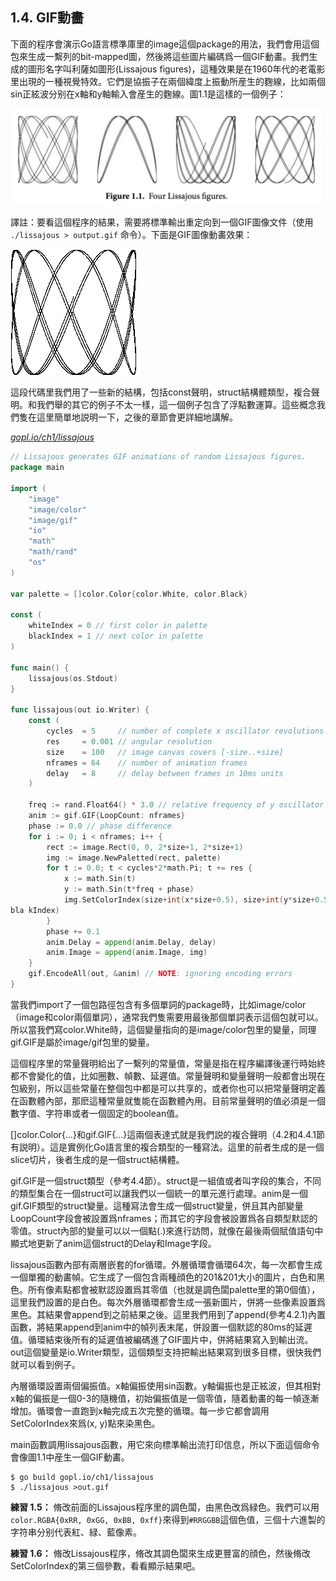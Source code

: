 ## 1.4. GIF動畵

下面的程序會演示Go語言標準庫里的image這個package的用法，我們會用這個包來生成一繫列的bit-mapped圖，然後將這些圖片編碼爲一個GIF動畵。我們生成的圖形名字叫利薩如圖形(Lissajous figures)，這種效果是在1960年代的老電影里出現的一種視覺特效。它們是協振子在兩個緯度上振動所産生的麴線，比如兩個sin正絃波分别在x軸和y軸輸入會産生的麴線。圖1.1是這樣的一個例子：

![](../images/ch1-01.png)

譯註：要看這個程序的結果，需要將標準輸出重定向到一個GIF圖像文件（使用 `./lissajous > output.gif` 命令）。下面是GIF圖像動畵效果：

![](../images/ch1-01.gif)

這段代碼里我們用了一些新的結構，包括const聲明，struct結構體類型，複合聲明。和我們舉的其它的例子不太一樣，這一個例子包含了浮點數運算。這些概念我們隻在這里簡單地説明一下，之後的章節會更詳細地講解。

<u><i>gopl.io/ch1/lissajous</i></u>
```go
// Lissajous generates GIF animations of random Lissajous figures.
package main

import (
	"image"
	"image/color"
	"image/gif"
	"io"
	"math"
	"math/rand"
	"os"
)

var palette = []color.Color{color.White, color.Black}

const (
	whiteIndex = 0 // first color in palette
	blackIndex = 1 // next color in palette
)

func main() {
	lissajous(os.Stdout)
}

func lissajous(out io.Writer) {
	const (
		cycles  = 5     // number of complete x oscillator revolutions
		res     = 0.001 // angular resolution
		size    = 100   // image canvas covers [-size..+size]
		nframes = 64    // number of animation frames
		delay   = 8     // delay between frames in 10ms units
	)

	freq := rand.Float64() * 3.0 // relative frequency of y oscillator
	anim := gif.GIF{LoopCount: nframes}
	phase := 0.0 // phase difference
	for i := 0; i < nframes; i++ {
		rect := image.Rect(0, 0, 2*size+1, 2*size+1)
		img := image.NewPaletted(rect, palette)
		for t := 0.0; t < cycles*2*math.Pi; t += res {
			x := math.Sin(t)
			y := math.Sin(t*freq + phase)
			img.SetColorIndex(size+int(x*size+0.5), size+int(y*size+0.5),
bla	kIndex)
		}
		phase += 0.1
		anim.Delay = append(anim.Delay, delay)
		anim.Image = append(anim.Image, img)
	}
	gif.EncodeAll(out, &anim) // NOTE: ignoring encoding errors
}

```

當我們import了一個包路徑包含有多個單詞的package時，比如image/color（image和color兩個單詞），通常我們隻需要用最後那個單詞表示這個包就可以。所以當我們寫color.White時，這個變量指向的是image/color包里的變量，同理gif.GIF是屬於image/gif包里的變量。

這個程序里的常量聲明給出了一繫列的常量值，常量是指在程序編譯後運行時始終都不會變化的值，比如圈數、幀數、延遲值。常量聲明和變量聲明一般都會出現在包級别，所以這些常量在整個包中都是可以共享的，或者你也可以把常量聲明定義在函數體內部，那麽這種常量就隻能在函數體內用。目前常量聲明的值必須是一個數字值、字符串或者一個固定的boolean值。

[]color.Color{...}和gif.GIF{...}這兩個表達式就是我們説的複合聲明（4.2和4.4.1節有説明）。這是實例化Go語言里的複合類型的一種寫法。這里的前者生成的是一個slice切片，後者生成的是一個struct結構體。

gif.GIF是一個struct類型（參考4.4節）。struct是一組值或者叫字段的集合，不同的類型集合在一個struct可以讓我們以一個統一的單元進行處理。anim是一個gif.GIF類型的struct變量。這種寫法會生成一個struct變量，併且其內部變量LoopCount字段會被設置爲nframes；而其它的字段會被設置爲各自類型默認的零值。struct內部的變量可以以一個點(.)來進行訪問，就像在最後兩個賦值語句中顯式地更新了anim這個struct的Delay和Image字段。

lissajous函數內部有兩層嵌套的for循環。外層循環會循環64次，每一次都會生成一個單獨的動畵幀。它生成了一個包含兩種顔色的201&201大小的圖片，白色和黑色。所有像素點都會被默認設置爲其零值（也就是調色闆palette里的第0個值），這里我們設置的是白色。每次外層循環都會生成一張新圖片，併將一些像素設置爲黑色。其結果會append到之前結果之後。這里我們用到了append(參考4.2.1)內置函數，將結果append到anim中的幀列表末尾，併設置一個默認的80ms的延遲值。循環結束後所有的延遲值被編碼進了GIF圖片中，併將結果寫入到輸出流。out這個變量是io.Writer類型，這個類型支持把輸出結果寫到很多目標，很快我們就可以看到例子。

內層循環設置兩個偏振值。x軸偏振使用sin函數。y軸偏振也是正絃波，但其相對x軸的偏振是一個0-3的隨機值，初始偏振值是一個零值，隨着動畵的每一幀逐漸增加。循環會一直跑到x軸完成五次完整的循環。每一步它都會調用SetColorIndex來爲(x, y)點來染黑色。

main函數調用lissajous函數，用它來向標準輸出流打印信息，所以下面這個命令會像圖1.1中産生一個GIF動畵。

```
$ go build gopl.io/ch1/lissajous
$ ./lissajous >out.gif
```

**練習 1.5：** 脩改前面的Lissajous程序里的調色闆，由黑色改爲緑色。我們可以用`color.RGBA{0xRR, 0xGG, 0xBB, 0xff}`來得到`#RRGGBB`這個色值，三個十六進製的字符串分别代表紅、緑、藍像素。

**練習 1.6：** 脩改Lissajous程序，脩改其調色闆來生成更豐富的顔色，然後脩改SetColorIndex的第三個參數，看看顯示結果吧。
